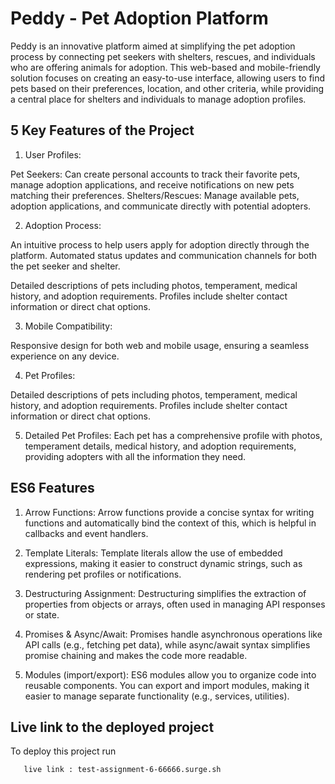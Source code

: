
# Peddy - Pet Adoption Platform


Peddy is an innovative platform aimed at simplifying the pet adoption process by connecting pet seekers with shelters, rescues, and individuals who are offering animals for adoption. This web-based and mobile-friendly solution focuses on creating an easy-to-use interface, allowing users to find pets based on their preferences, location, and other criteria, while providing a central place for shelters and individuals to manage adoption profiles.




##  5 Key Features of the Project

1. User Profiles:

Pet Seekers: Can create personal accounts to track their favorite pets, manage adoption applications, and receive notifications on new pets matching their preferences.
Shelters/Rescues: Manage available pets, adoption applications, and communicate directly with potential adopters.

2. Adoption Process:

An intuitive process to help users apply for adoption directly through the platform.
Automated status updates and communication channels for both the pet seeker and shelter.

Detailed descriptions of pets including photos, temperament, medical history, and adoption requirements.
Profiles include shelter contact information or direct chat options.

3. Mobile Compatibility:

Responsive design for both web and mobile usage, ensuring a seamless experience on any device.

4. Pet Profiles:

Detailed descriptions of pets including photos, temperament, medical history, and adoption requirements.
Profiles include shelter contact information or direct chat options.

5. Detailed Pet Profiles:
Each pet has a comprehensive profile with photos, temperament details, medical history, and adoption requirements, providing adopters with all the information they need.


## ES6 Features

1. Arrow Functions:
Arrow functions provide a concise syntax for writing functions and automatically bind the context of this, which is helpful in callbacks and event handlers.

2. Template Literals:
Template literals allow the use of embedded expressions, making it easier to construct dynamic strings, such as rendering pet profiles or notifications.

3. Destructuring Assignment:
Destructuring simplifies the extraction of properties from objects or arrays, often used in managing API responses or state.

4. Promises & Async/Await:
Promises handle asynchronous operations like API calls (e.g., fetching pet data), while async/await syntax simplifies promise chaining and makes the code more readable.

5. Modules (import/export):
ES6 modules allow you to organize code into reusable components. You can export and import modules, making it easier to manage separate functionality (e.g., services, utilities).


## Live link to the deployed project

To deploy this project run



```bash
   live link : test-assignment-6-66666.surge.sh
```


